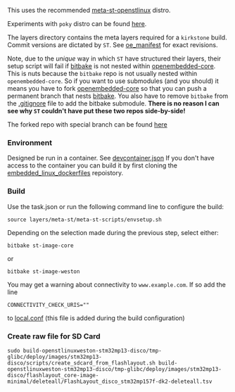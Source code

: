 This uses the recommended [meta-st-openstlinux](https://github.com/STMicroelectronics/meta-st-openstlinux) distro.

Experiments with `poky` distro can be found [here](https://github.com/cracked-machine/stm32_poky).

The layers directory contains the meta layers required for a `kirkstone` build. Commit versions are dictated by `ST`. See [oe_manifest](https://github.com/STMicroelectronics/oe-manifest/blob/openstlinux-5.15-yocto-kirkstone-mp1-v22.11.23/default.xml) for exact revisions.

Note, due to the _unique_ way in which `ST` have structured their layers, their setup script will fail if [bitbake](https://github.com/openembedded/bitbake) is not nested within [openembedded-core](https://github.com/openembedded/openembedded-core). This is nuts because the `bitbake` repo is not usually nested within `openembedded-core`. So if you want to use submodules (and you should) it means you have to fork [openembedded-core](https://github.com/openembedded/openembedded-core) so that you can push a permanent branch that nests [bitbake](https://github.com/openembedded/bitbake). You also have to remove `bitbake` from the [.gitignore](layers/openembedded-core/.gitignore) file to add the bitbake submodule.
__There is no reason I can see why `ST` couldn't have put these two repos side-by-side!__ 

The forked repo with special branch can be found [here](https://github.com/cracked-machine/openembedded-core/tree/2022-04.4_openstlinux-5.15-yocto-kirkstone-mp1-v22.11.23) 

### Environment

Designed be run in a container. See [devcontainer.json](.devcontainer/devcontainer.json)
If you don't have access to the container you can build it by first cloning the [embedded_linux_dockerfiles](https://github.com/cracked-machine/embedded_linux_dockerfiles) repoistory.

### Build

Use the task.json or run the following command line to configure the build:

```
source layers/meta-st/meta-st-scripts/envsetup.sh
```

Depending on the selection made during the previous step, select either:

```
bitbake st-image-core
```

or 

```
bitbake st-image-weston
```

You may get a warning about connectivity to `www.example.com`. If so add the line

```
CONNECTIVITY_CHECK_URIS=""
```

to [local.conf](build-openstlinuxweston-stm32mp13-disco/conf/local.conf) (this file is added during the build configuration)


### Create raw file for SD Card 

```
sudo build-openstlinuxweston-stm32mp13-disco/tmp-glibc/deploy/images/stm32mp13-disco/scripts/create_sdcard_from_flashlayout.sh build-openstlinuxweston-stm32mp13-disco/tmp-glibc/deploy/images/stm32mp13-disco/flashlayout_core-image-minimal/deleteall/FlashLayout_disco_stm32mp157f-dk2-deleteall.tsv
```